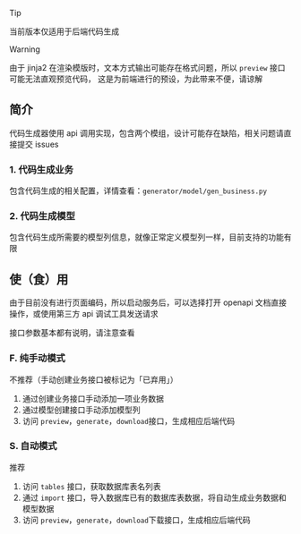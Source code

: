 > [!TIP]
> 当前版本仅适用于后端代码生成

> [!WARNING]
> 由于 jinja2 在渲染模版时，文本方式输出可能存在格式问题，所以 `preview` 接口可能无法直观预览代码，
> 这是为前端进行的预设，为此带来不便，请谅解

## 简介

代码生成器使用 api 调用实现，包含两个模组，设计可能存在缺陷，相关问题请直接提交 issues

### 1. 代码生成业务

包含代码生成的相关配置，详情查看：`generator/model/gen_business.py`

### 2. 代码生成模型

包含代码生成所需要的模型列信息，就像正常定义模型列一样，目前支持的功能有限

## 使（食）用

由于目前没有进行页面编码，所以启动服务后，可以选择打开 openapi 文档直接操作，或使用第三方 api 调试工具发送请求

接口参数基本都有说明，请注意查看

### F. 纯手动模式

不推荐（手动创建业务接口被标记为「已弃用」）

1. 通过创建业务接口手动添加一项业务数据
2. 通过模型创建接口手动添加模型列
3. 访问 `preview`，`generate`，`download`接口，生成相应后端代码

### S. 自动模式

推荐

1. 访问 `tables` 接口，获取数据库表名列表
2. 通过 `import` 接口，导入数据库已有的数据库表数据，将自动生成业务数据和模型数据
3. 访问 `preview`，`generate`，`download`下载接口，生成相应后端代码
